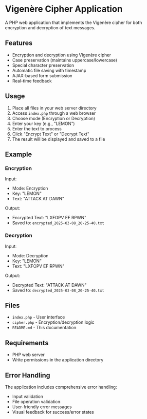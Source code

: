 # Vigenère Cipher Application

A PHP web application that implements the Vigenère cipher for both encryption and decryption of text messages.

## Features

*   Encryption and decryption using Vigenère cipher
*   Case preservation (maintains uppercase/lowercase)
*   Special character preservation
*   Automatic file saving with timestamp
*   AJAX-based form submission
*   Real-time feedback

## Usage

1. Place all files in your web server directory
2. Access `index.php` through a web browser
3. Choose mode (Encryption or Decryption)
4. Enter your key (e.g., "LEMON")
5. Enter the text to process
6. Click "Encrypt Text" or "Decrypt Text"
7. The result will be displayed and saved to a file

## Example

### Encryption
Input:
- Mode: Encryption
- Key: "LEMON"
- Text: "ATTACK AT DAWN"

Output:
- Encrypted Text: "LXFOPV EF RPWN"
- Saved to: `encrypted_2025-03-08_20-25-40.txt`

### Decryption
Input:
- Mode: Decryption
- Key: "LEMON"
- Text: "LXFOPV EF RPWN"

Output:
- Decrypted Text: "ATTACK AT DAWN"
- Saved to: `decrypted_2025-03-08_20-25-40.txt`

## Files

*   `index.php` - User interface
*   `cipher.php` - Encryption/decryption logic
*   `README.md` - This documentation

## Requirements

*   PHP web server
*   Write permissions in the application directory

## Error Handling

The application includes comprehensive error handling:
*   Input validation
*   File operation validation
*   User-friendly error messages
*   Visual feedback for success/error states